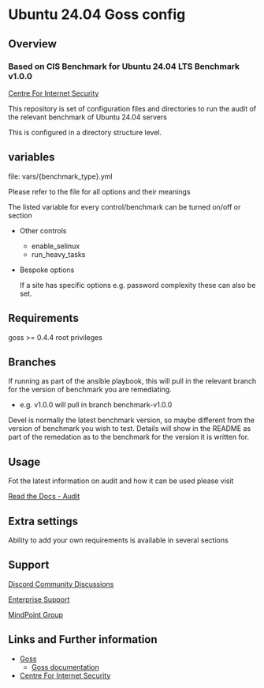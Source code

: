 # Ubuntu 24.04 Goss config

## Overview

### Based on CIS Benchmark for Ubuntu 24.04 LTS Benchmark v1.0.0

[Centre For Internet Security]

This repository is set of configuration files and directories to run the audit of the relevant benchmark of Ubuntu 24.04 servers

This is configured in a directory structure level.

## variables

file: vars/{benchmark_type}.yml

Please refer to the file for all options and their meanings

The listed variable for every control/benchmark can be turned on/off or section

- Other controls
  - enable_selinux
  - run_heavy_tasks

- Bespoke options

  If a site has specific options e.g. password complexity these can also be set.

## Requirements

goss >= 0.4.4
root privileges

## Branches

If running as part of the ansible playbook, this will pull in the relevant branch for the version of benchmark you are remediating.

- e.g. v1.0.0 will pull in branch benchmark-v1.0.0

Devel is normally the latest benchmark version, so maybe different from the version of benchmark you wish to test.
Details will show in the README as part of the remedation as to the benchmark for the version it is written for.

## Usage

Fot the latest information on audit and how it can be used please visit

[Read the Docs - Audit]

## Extra settings

Ability to add your own requirements is available in several sections

## Support

[Discord Community Discussions]

[Enterprise Support]

[MindPoint Group]

## Links and Further information

- [Goss]
  - [Goss documentation]
- [Centre For Internet Security]

<!----
README Links
---->

[benchmark-type]: CIS
[OS-VERSION]: Ubuntu2404
[os-type]: Linux
[Centre For Internet Security]: https://www.cisecurity.org
[Read the Docs - Audit]: https://ansible-lockdown.readthedocs.io/en/latest/audit/getting-started-audit.html

[goss documentation]: (https://github.com/goss-org/goss/blob/master/README.md)

[Goss]: https://goss.rocks
[DISA STIG]: https://public.cyber.mil/stigs

[MindPoint Group]: https://mindpointgroup.com/cybersecurity-consulting/automate/baseline-modernization#GH_LockdownReadMe
[Discord Community Discussions]: https://www.lockdownenterprise.com/discord
[Enterprise Support]: https://lockdownenterprise.com#GH_LockdownReadMe
